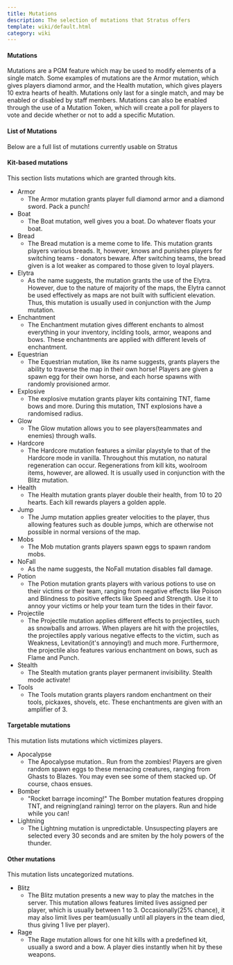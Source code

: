 ```yaml
---
title: Mutations
description: The selection of mutations that Stratus offers
template: wiki/default.html
category: wiki
---
```


#### Mutations

Mutations are a PGM feature which may be used to modify elements of a single match. Some examples of mutations are the Armor mutation, which gives players diamond armor, and the Health mutation, which gives players 10 extra hearts of health. Mutations only last for a single match, and may be enabled or disabled by staff members. Mutations can also be enabled through the use of a Mutation Token, which will create a poll for players to vote and decide whether or not to add a specific Mutation.

#### List of Mutations

Below are a full list of mutations currently usable on Stratus

#### Kit-based mutations

This section lists mutations which are granted through kits.

- Armor
    - The Armor mutation grants player full diamond armor and a diamond sword. Pack a punch!
- Boat
    - The Boat mutation, well gives you a boat. Do whatever floats your boat.
- Bread
    - The Bread mutation is a meme come to life. This mutation grants players various breads. It, however, knows and punishes players for switching teams - donators beware. After switching teams, the bread given is a lot weaker as compared to those given to loyal players.
- Elytra
    - As the name suggests, the mutation grants the use of the Elytra. However, due to the nature of majority of the maps, the Elytra cannot be used effectively as maps are not built with sufficient elevation. Thus, this mutation is usually used in conjunction with the Jump mutation.
- Enchantment
    - The Enchantment mutation gives different enchants to almost everything in your inventory, inclding tools, armor, weapons and bows. These enchantments are applied with different levels of enchantment.
- Equestrian
    - The Equestrian mutation, like its name suggests, grants players the ability to traverse the map in their own horse! Players are given a spawn egg for their own horse, and each horse spawns with randomly provisioned armor.
- Explosive
    - The explosive mutation grants player kits containing TNT, flame bows and more. During this mutation, TNT explosions have a randomised radius.
- Glow
    - The Glow mutation allows you to see players(teammates and enemies) through walls.
- Hardcore
    - The Hardcore mutation features a similar playstyle to that of the Hardcore mode in vanilla. Throughout this mutation, no natural regeneration can occur. Regenerations from kill kits, woolroom items, however, are allowed. It is usually used in conjunction with the Blitz mutation.
- Health
    - The Health mutation grants player double their health, from 10 to 20 hearts. Each kill rewards players a golden apple.
- Jump
    - The Jump mutation applies greater velocities to the player, thus allowing features such as double jumps, which are otherwise not possible in normal versions of the map.
- Mobs
    - The Mob mutation grants players spawn eggs to spawn random mobs.
- NoFall
    - As the name suggests, the NoFall mutation disables fall damage.
- Potion
    - The Potion mutation grants players with various potions to use on their victims or their team, ranging from negative effects like Poison and Blindness to positive effects like Speed and Strength. Use it to annoy your victims or help your team turn the tides in their favor.
- Projectile
    - The Projectile mutation applies different effects to projectiles, such as snowballs and arrows. When players are hit with the projectiles, the projectiles apply various negative effects to the victim, such as Weakness, Levitation(it's annoying!) and much more. Furthermore, the projectile also features various enchantment on bows, such as Flame and Punch.
- Stealth
    - The Stealth mutation grants player permanent invisibility. Stealth mode activate!
- Tools
    - The Tools mutation grants players random enchantment on their tools, pickaxes, shovels, etc. These enchantments are given with an amplifier of 3.

#### Targetable mutations

This mutation lists mutations which victimizes players.

- Apocalypse
    - The Apocalypse mutation.. Run from the zombies! Players are given random spawn eggs to these menacing creatures, ranging from Ghasts to Blazes. You may even see some of them stacked up. Of course, chaos ensues.
- Bomber
    - "Rocket barrage incoming!" The Bomber mutation features dropping TNT, and reigning(and raining) terror on the players. Run and hide while you can!
- Lightning
    - The Lightning mutation is unpredictable. Unsuspecting players are selected every 30 seconds and are smiten by the holy powers of the thunder.

#### Other mutations

This mutation lists uncategorized mutations.

- Blitz
    - The Blitz mutation presents a new way to play the matches in the server. This mutation allows features limited lives assigned per player, which is usually between 1 to 3. Occasionally(25% chance), it may also limit lives per team(usually until all players in the team died, thus giving 1 live per player).
- Rage
    - The Rage mutation allows for one hit kills with a predefined kit, usually a sword and a bow. A player dies instantly when hit by these weapons.    
